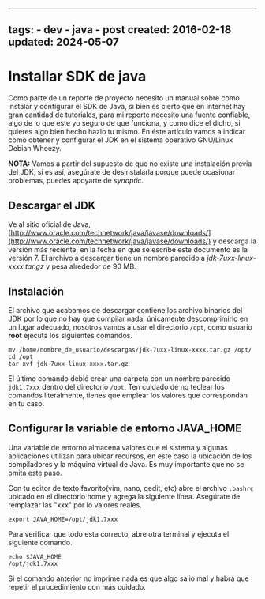 <!-- vim: set spelllang=es_MX: -->

---
tags:
    - dev
    - java
    - post
created: 2016-02-18
updated: 2024-05-07
---
# Installar SDK de java

Como parte de un reporte de proyecto necesito un manual sobre como instalar y configurar el SDK de Java, si bien es cierto que en Internet hay gran cantidad de tutoriales, para mi reporte necesito una fuente confiable, algo de lo que este yo seguro de que funciona, y como dice el dicho, si quieres algo bien hecho hazlo tu mismo. En éste artículo vamos a indicar como obtener y configurar el JDK en el sistema operativo GNU/Linux Debian Wheezy.

**NOTA:** Vamos a partir del supuesto de que no existe una instalación previa del JDK, si es así, asegúrate de desinstalarla porque puede ocasionar problemas, puedes apoyarte de *synaptic*.

## Descargar el JDK

Ve al sitio oficial de Java, [http://www.oracle.com/technetwork/java/javase/downloads/](http://www.oracle.com/technetwork/java/javase/downloads/) y descarga la versión más reciente, en la fecha en que se escribe este documento es la versión 7. El archivo a descargar tiene un nombre parecido a  *jdk-7uxx-linux-xxxx.tar.gz* y pesa alrededor de 90 MB.

## Instalación

El archivo que acabamos de descargar contiene los archivo binarios del JDK por lo que no hay que compilar nada, únicamente descomprimirlo en un lugar adecuado, nosotros vamos a usar el directorio `/opt`, como usuario **root** ejecuta los siguientes comandos.

```
mv /home/nombre_de_usuario/descargas/jdk-7uxx-linux-xxxx.tar.gz /opt/
cd /opt
tar xvf jdk-7uxx-linux-xxxx.tar.gz
```

El último comando debió crear una carpeta con un nombre parecido `jdk1.7xxx` dentro del directorio `/opt`. Ten cuidado de no teclear los comandos literalmente, tienes que emplear los valores que correspondan en tu caso.

## Configurar la variable de entorno JAVA_HOME

Una variable de entorno almacena valores que el sistema y algunas aplicaciones utilizan para ubicar recursos, en este caso la ubicación de los compiladores y la máquina virtual de Java. Es muy importante que no se omita este paso.

Con tu editor de texto favorito(vim, nano, gedit, etc) abre el archivo `.bashrc` ubicado en el directorio home y agrega la siguiente línea. Asegúrate de remplazar las "xxx" por lo valores reales.

```
export JAVA_HOME=/opt/jdk1.7xxx
```

Para verificar que todo esta correcto, abre otra terminal y ejecuta el siguiente comando.

```
echo $JAVA_HOME
/opt/jdk1.7xxx
```

Si el comando anterior no imprime nada es que algo salio mal y habrá que repetir el procedimiento con más cuidado.
